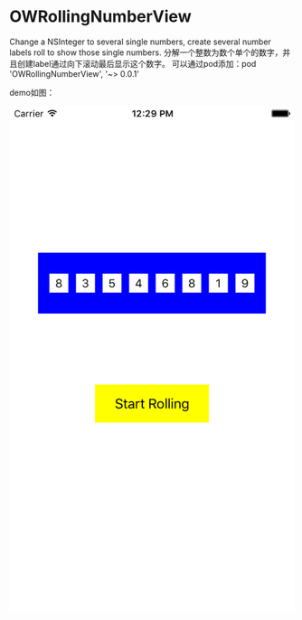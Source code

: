 # OWRollingNumberView
Change a NSInteger to several single numbers, create several number labels roll to show those single numbers.
分解一个整数为数个单个的数字，并且创建label通过向下滚动最后显示这个数字。
可以通过pod添加：pod 'OWRollingNumberView', '~> 0.0.1'

demo如图：

![Alt text](https://github.com/Wymann/OWRollingNumberView/blob/master/vim-screenshot.png)
